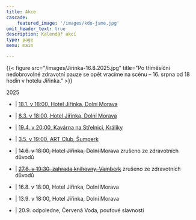 ```yaml
---
title: Akce
cascade:
    featured_image: '/images/kdo-jsme.jpg'
omit_header_text: true
description: Kalendář akcí
type: page
menu: main

---
```

{{< figure src="/images/Jirinka-16.8.2025.jpg" title="Po tříměsíční nedobrovolné zdravotní pauze se opět vracíme na scénu – 16. srpna od 18 hodin v hotelu Jiřinka." >}} 

2025

- | [18.1. v 18:00, Hotel Jiřinka, Dolní Morava](https://www.facebook.com/hoteljirinka/posts/pfbid02Btt7Bfvopgm6YhvGQXGPVvjFbXTyzy3s5P5RzfkPxP6gyBDwhxZYMP9BupQD1rnpl)

- | [8.3.  v 18:00, Hotel Jiřinka, Dolní Morava](https://www.facebook.com/hoteljirinka/posts/pfbid024QE54HitkP3qW6RQ7fpwdSBSQCzoTN5YrfXQLZjntmvnXJBvaS3EsH1aWJ8awfn7l)

- | [19.4. v 20:00, Kavárna na Střelnici, Králíky](https://www.facebook.com/permalink.php?story_fbid=pfbid0pbc8HJ812xv5QznnRn7SU2zRRdxgWZXrbfDqJhSn6xjtQKvjuc2mWjrWWC4zZRLdl&id=100054493928106)

- | [3.5. v 19:00, ART Club, Šumperk](https://www.facebook.com/events/2723458744511424/)

- | ~~14.6. v 18:00, Hotel Jiřinka, Dolní Morava~~ zrušeno ze zdravotních důvodů

- | ~~[27.6. v 19:30, zahrada knihovny, Vamberk](https://www.facebook.com/events/995163399187220/)~~ zrušeno ze zdravotních důvodů

- | 16.8. v 18:00, Hotel Jiřinka, Dolní Morava

- | 13.9. v 18:00, Hotel Jiřinka, Dolní Morava

- | 20.9. odpoledne, Červená Voda, pouťové slavnosti
